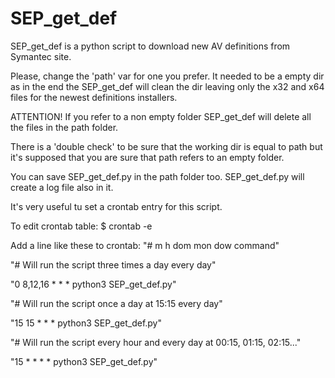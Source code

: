 # SEP_get_def
SEP_get_def is a python script to download new AV definitions from Symantec site.

Please, change the 'path' var for one you prefer. It needed to be a empty dir as in the end the SEP_get_def will clean the dir leaving only the x32 and x64 files for the newest definitions installers.

ATTENTION! If you refer to a non empty folder SEP_get_def will delete all the files in the path folder.

There is a 'double check' to be sure that the working dir is equal to path but it's supposed that you are sure that path refers to an empty folder.

You can save SEP_get_def.py in the path folder too. SEP_get_def.py will create a log file also in it.

It's very useful tu set a crontab entry for this script.

To edit crontab table:
$ crontab -e

Add a line like these to crontab:
"# m h  dom mon dow   command"

"# Will run the script three times a day every day"

"0 8,12,16 * * * python3 SEP_get_def.py"

"# Will run the script once a day at 15:15 every day"

"15 15 * * * python3 SEP_get_def.py"

"# Will run the script every hour and every day at 00:15, 01:15, 02:15..."

"15 * * * * python3 SEP_get_def.py"


